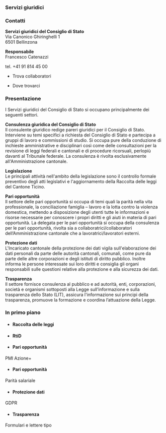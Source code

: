 ###  Servizi giuridici

###  Contatti

**Servizi giuridici del Consiglio di Stato**  
Via Canonico Ghiringhelli 1  
6501 Bellinzona

 **Responsabile**  
Francesco Catenazzi

tel. +41 91 814 45 00  

  * Trova collaboratori

  * Dove trovarci

###  Presentazione

I Servizi giuridici del Consiglio di Stato si occupano principalmente dei
seguenti settori.  
  
**Consulenza giuridica del Consiglio di Stato**  
Il consulente giuridico redige pareri giuridici per il Consiglio di Stato.
Interviene su temi specifici a richiesta del Consiglio di Stato e partecipa a
gruppi di lavoro e commissioni di studio. Si occupa pure della conduzione di
inchieste amministrative e disciplinari così come delle consultazioni per la
revisione di leggi federali e cantonali e di procedure ricorsuali, perlopiù
davanti al Tribunale federale. La consulenza è rivolta esclusivamente
all'Amministrazione cantonale.  
  
**Legislazione**  
Le principali attività nell'ambito della legislazione sono il controllo
formale preventivo degli atti legislativi e l'aggiornamento della Raccolta
delle leggi del Cantone Ticino.  
  
**Pari opportunità**  
Il settore delle pari opportunità si occupa di temi quali la parità nella vita
professionale, la conciliazione famiglia – lavoro e la lotta contro la
violenza domestica, mettendo a disposizione degli utenti tutte le informazioni
e risorse necessarie per conoscere i propri diritti e gli aiuti in materia di
pari opportunità. La delegata per le pari opportunità si occupa della
consulenza per le pari opportunità, rivolta sia a collaboratrici/collaboratori
dell’Amministrazione cantonale che a lavoratrici/lavoratori esterni.  
  
**Protezione dati**  
L'Incaricato cantonale della protezione dei dati vigila sull'elaborazione dei
dati personali da parte delle autorità cantonali, comunali, come pure da parte
delle altre corporazioni e degli istituti di diritto pubblico. Inoltre informa
le persone interessate sui loro diritti e consiglia gli organi responsabili
sulle questioni relative alla protezione e alla sicurezza dei dati.  
  
**Trasparenza**  
Il settore fornisce consulenza al pubblico e ad autorità, enti, corporazioni,
società e organismi sottoposti alla Legge sull’informazione e sulla
trasparenza dello Stato (LIT), assicura l'informazione sui principi della
trasparenza, promuove la formazione e coordina l’attuazione della Legge.

### In primo piano

  * #### Raccolta delle leggi

  * #### RtiD

  * #### Pari opportunità

PMI Azione+

  * #### Pari opportunità

Parità salariale

  * #### Protezione dati

GDPR

  * #### Trasparenza

Formulari e lettere tipo

